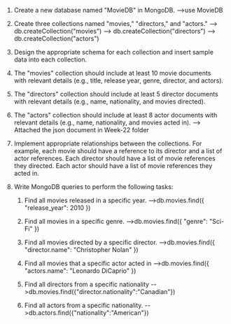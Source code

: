 1. Create a new database named "MovieDB" in MongoDB.
   -->use MovieDB

2. Create three collections named "movies," "directors," and "actors."
   --> db.createCollection("movies")
   --> db.createCollection("directors")
   --> db.createCollection("actors")

3. Design the appropriate schema for each collection and insert sample data into each collection.
4. The "movies" collection should include at least 10 movie documents with relevant details (e.g., title, release year, genre, director, and actors).
5. The "directors" collection should include at least 5 director documents with relevant details (e.g., name, nationality, and movies directed).
6. The "actors" collection should include at least 8 actor documents with relevant details (e.g., name, nationality, and movies acted in).
   --> Attached the json document in Week-22 folder

7. Implement appropriate relationships between the collections. For example, each movie should have a reference to its director and a list of actor references. Each director should have a list of movie references they directed. Each actor should have a list of movie references they acted in.

8. Write MongoDB queries to perform the following tasks:

   1. Find all movies released in a specific year.
      -->db.movies.find({ "release_year": 2010 })

   2. Find all movies in a specific genre.
      -->db.movies.find({ "genre": "Sci-Fi" })

   3. Find all movies directed by a specific director.
      -->db.movies.find({ "director.name": "Christopher Nolan" })

   4. Find all movies that a specific actor acted in
      -->db.movies.find({ "actors.name": "Leonardo DiCaprio" })

   5. Find all directors from a specific nationality
      -->db.movies.find({"director.nationality":"Canadian"})

   6. Find all actors from a specific nationality.
      -->db.actors.find({"nationality":"American"})
